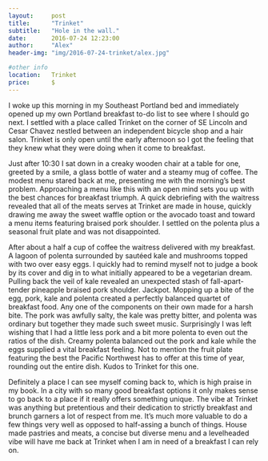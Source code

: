```yaml
---
layout:     post
title:      "Trinket"
subtitle:   "Hole in the wall."
date:       2016-07-24 12:23:00
author:     "Alex"
header-img: "img/2016-07-24-trinket/alex.jpg"

#other info
location:   Trinket
price:      $
---
```

I woke up this morning in my Southeast Portland bed and immediately opened up my own Portland breakfast to-do list to see where I should go next. I settled with a place called Trinket on the corner of SE Lincoln and Cesar Chavez nestled between an independent bicycle shop and a hair salon. Trinket is only open until the early afternoon so I got the feeling that they knew what they were doing when it come to breakfast.

Just after 10:30 I sat down in a creaky wooden chair at a table for one, greeted by a smile, a glass bottle of water and a steamy mug of coffee. The modest menu stared back at me, presenting me with the morning’s best problem. Approaching a menu like this with an open mind sets you up with the best chances for breakfast triumph. A quick debriefing with the waitress revealed that all of the meats serves at Trinket are made in house, quickly drawing me away the sweet waffle option or the avocado toast and toward a menu items featuring braised pork shoulder. I settled on the polenta plus a seasonal fruit plate and was not disappointed.

After about a half a cup of coffee the waitress delivered with my breakfast. A lagoon of polenta surrounded by sautéed kale and mushrooms topped with two over easy eggs. I quickly had to remind myself not to judge a book by its cover and dig in to what initially appeared to be a vegetarian dream.  Pulling back the veil of kale revealed an unexpected stash of fall-apart-tender pineapple braised pork shoulder. Jackpot.  Mopping up a bite of the egg, pork, kale and polenta created a perfectly balanced quartet of breakfast food. Any one of the components on their own made for a harsh bite. The pork was awfully salty, the kale was pretty bitter, and polenta was ordinary but together they made such sweet music. Surprisingly I was left wishing that I had a little less pork and a bit more polenta to even out the ratios of the dish. Creamy polenta balanced out the pork and kale while the eggs supplied a vital breakfast feeling.  Not to mention the fruit plate featuring the best the Pacific Northwest has to offer at this time of year, rounding out the entire dish. Kudos to Trinket for this one.

Definitely a place I can see myself coming back to, which is high praise in my book. In a city with so many good breakfast options it only makes sense to go back to a place if it really offers something unique. The vibe at Trinket was anything but pretentious and their dedication to strictly breakfast and brunch garners a lot of respect from me. It’s much more valuable to do a few things very well as opposed to half-assing a bunch of things. House made pastries and meats, a concise but diverse menu and a levelheaded vibe will have me back at Trinket when I am in need of a breakfast I can rely on.
